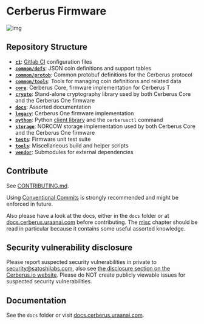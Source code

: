 # Cerberus Firmware

![img](https://repository-images.githubusercontent.com/180590388/968e6880-6538-11e9-9da6-4aef78157e94)

## Repository Structure

* **[`ci`](ci/)**: [Gitlab CI](https://gitlab.com/satoshilabs/cerberus/cerberus-firmware) configuration files
* **[`common/defs`](common/defs/)**: JSON coin definitions and support tables
* **[`common/protob`](common/protob/)**: Common protobuf definitions for the Cerberus protocol
* **[`common/tools`](common/tools/)**: Tools for managing coin definitions and related data
* **[`core`](core/)**: Cerberus Core, firmware implementation for Cerberus T
* **[`crypto`](crypto/)**: Stand-alone cryptography library used by both Cerberus Core and the Cerberus One firmware
* **[`docs`](docs/)**: Assorted documentation
* **[`legacy`](legacy/)**: Cerberus One firmware implementation
* **[`python`](python/)**: Python [client library](https://pypi.org/project/cerberus) and the `cerberusctl` command
* **[`storage`](storage/)**: NORCOW storage implementation used by both Cerberus Core and the Cerberus One firmware
* **[`tests`](tests/)**: Firmware unit test suite
* **[`tools`](tools/)**: Miscellaneous build and helper scripts
* **[`vendor`](vendor/)**: Submodules for external dependencies


## Contribute

See [CONTRIBUTING.md](docs/misc/contributing.md).

Using [Conventional Commits](COMMITS.md) is strongly recommended and might be enforced in future.

Also please have a look at the docs, either in the `docs` folder or at  [docs.cerberus.uraanai.com](https://docs.cerberus.uraanai.com) before contributing. The [misc](docs/misc/index.md) chapter should be read in particular because it contains some useful assorted knowledge.

## Security vulnerability disclosure

Please report suspected security vulnerabilities in private to [security@satoshilabs.com](mailto:security@satoshilabs.com), also see [the disclosure section on the Cerberus.io website](https://cerberus.uraanai.com/support/a/how-to-report-a-security-issue). Please do NOT create publicly viewable issues for suspected security vulnerabilities.

## Documentation

See the `docs` folder or visit [docs.cerberus.uraanai.com](https://docs.cerberus.uraanai.com).
